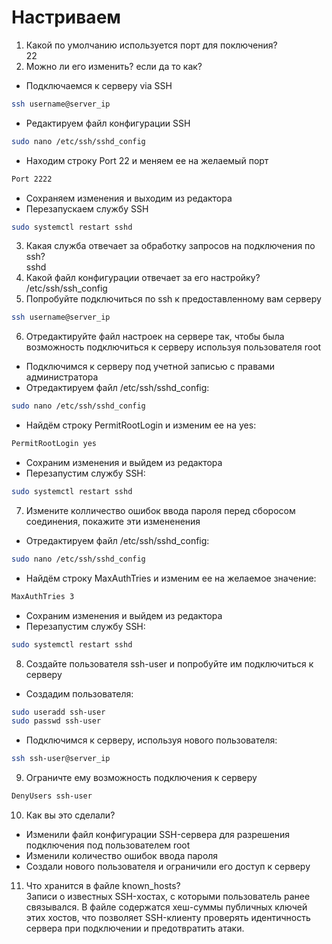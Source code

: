# Настриваем

1. Какой по умолчанию используется порт для поключения?<br />
22<br />
2. Можно ли его изменить? если да то как?<br />
* Подключаемся к серверу via SSH
```sh
ssh username@server_ip
```
* Редактируем файл конфигурации SSH
```sh
sudo nano /etc/ssh/sshd_config
```
* Находим строку Port 22 и меняем ее на желаемый порт
```sh
Port 2222
```
* Сохраняем изменения и выходим из редактора
* Перезапускаем службу SSH
```sh
sudo systemctl restart sshd
```
3. Какая служба отвечает за обработку запросов на подключения по ssh?<br />
sshd<br />
4. Какой файл конфигурации отвечает за его настройку?<br />
/etc/ssh/ssh_config<br />
5. Попробуйте подключиться по ssh к предоставленному вам серверу<br />
```sh
ssh username@server_ip
```
6. Отредактируйте файл настроек на сервере так, чтобы была возможность подключиться к серверу используя пользователя root<br />
* Подключимся к серверу под учетной записью с правами администратора<br />
* Отредактируем файл /etc/ssh/sshd_config:<br />
```sh
sudo nano /etc/ssh/sshd_config
```
* Найдём строку PermitRootLogin и изменим ее на yes:<br />
```sh
PermitRootLogin yes
```
* Сохраним изменения и выйдем из редактора<br />
* Перезапустим службу SSH:<br />
```sh
sudo systemctl restart sshd
```
7. Измените колличество ошибок ввода пароля перед сборосом соединения, покажите эти измененения<br />
* Отредактируем файл /etc/ssh/sshd_config:<br />
```sh
sudo nano /etc/ssh/sshd_config
```
* Найдём строку MaxAuthTries и изменим ее на желаемое значение:<br />
```sh
MaxAuthTries 3
```
* Сохраним изменения и выйдем из редактора<br />
* Перезапустим службу SSH:<br />
```sh
sudo systemctl restart sshd
```
8. Создайте пользователя ssh-user и попробуйте им подключиться к серверу<br />
* Создадим пользователя:<br />
```sh
sudo useradd ssh-user
sudo passwd ssh-user
```
* Подключимся к серверу, используя нового пользователя:<br />
```sh
ssh ssh-user@server_ip
```
9. Ограничте ему возможность подключения к серверу<br />
```sh
DenyUsers ssh-user
```
10. Как вы это сделали?<br />
* Изменили файл конфигурации SSH-сервера для разрешения подключения под пользователем root<br />
* Изменили количество ошибок ввода пароля<br />
* Создали нового пользователя и ограничили его доступ к серверу<br />
11. Что хранится в файле known_hosts?<br />
Записи о известных SSH-хостах, с которыми пользователь ранее связывался. В файле содержатся хеш-суммы публичных ключей этих хостов, что позволяет SSH-клиенту проверять идентичность сервера при подключении и предотвратить атаки.
